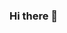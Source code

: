 ### Hi there 👋

<!--
**kiq2908/kiq2908** is a ✨ _special_ ✨ repository because its `README.md` (this file) appears on your GitHub profile.

Here are some ideas to get you started:
- 📚 I'm currently studying Computer Science at University of Cincinnati and pushing myself to learn new technologies outside of my academic curriculum. My graduation date expected to be in April 2026
- 👨‍🏫 I'm currently working as a Program Coordinator and Workshop Instructor for Coding Workshop for COllege of Engineering and Applied Science
- 🔭 I’m currently working on ...
- 🌱 I’m currently learning Web Development (HTML, CSS, Javascript with React
- 👯 I’m looking to collaborate on ...
- 🤔 I’m looking for help with ...
- 💬 Ask me about ...
- 📫 How to reach me: Here is my [Linkedin](linkedin.com/in/quoc-huynh-uc "Quoc Huynh's LinkedIn) and my [Email address](mailto:huynhqk@mail.uc.edu)
- 😄 Pronouns: ...
- ⚡ Fun fact: ...
-->

